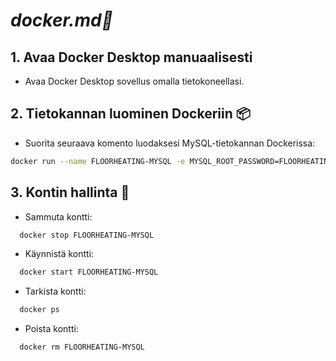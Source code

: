 # **_docker.md🐳_**

## 1. Avaa Docker Desktop manuaalisesti

- Avaa Docker Desktop sovellus omalla tietokoneellasi.

## 2. Tietokannan luominen Dockeriin 📦

- Suorita seuraava komento luodaksesi MySQL-tietokannan Dockerissa:

```bash
docker run --name FLOORHEATING-MYSQL -e MYSQL_ROOT_PASSWORD=FLOORHEATING-ROOT -e MYSQL_DATABASE=FLOORHEATING -e MYSQL_USER=FLOORHEATING-USER -e MYSQL_PASSWORD=FLOORHEATING-PASS -p 3307:3306 -d mysql:latest
```

## 3. Kontin hallinta 🔧

- Sammuta kontti:

```bash
  docker stop FLOORHEATING-MYSQL
```

- Käynnistä kontti:

```bash
  docker start FLOORHEATING-MYSQL
```

- Tarkista kontti:

```bash
  docker ps
```

- Poista kontti:

```bash
  docker rm FLOORHEATING-MYSQL
```
